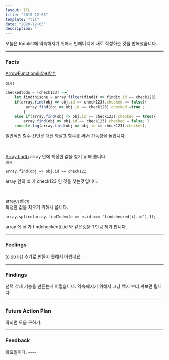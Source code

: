 ```yaml
---
layout: TIL
title: "2019-12-03"
template: "til"
date: "2020-12-03"
description: ''
---
```


오늘은 todolist에 익숙해지기 위해서 빈페이지에 새로 작성하는 것을 반복했습니다.

---

<h3>Facts</h3>

[ArrowFunction화살표함수](https://developer.mozilla.org/ko/docs/Web/JavaScript/Reference/Functions/%EC%95%A0%EB%A1%9C%EC%9A%B0_%ED%8E%91%EC%85%98)<br/>

`예시)`
```javascript
checkedtodo = (check123) =>{
    let findthisone = array.filter(findit => findit.id == check123);
    if(array.find(obj => obj.id == check123).checked == false){
         array.find(obj => obj.id == check123).checked =true ;
        }
    else if(array.find(obj => obj.id == check123).checked == true){
        array.find(obj => obj.id == check123).checked = false; }
    console.log(array.find(obj => obj.id == check123).checked);

```
일반적인 함수 선언문 대신 화살표 함수를 써서 가독성을 높입니다.


<br/>

[Array.find()](https://developer.mozilla.org/ko/docs/Web/JavaScript/Reference/Global_Objects/Array/findIndex)
array 안에 특정한 값을 찾기 위해 씁니다.<br/>
`예시`
```
array.find(obj => obj.id == check123
```
array 안의 id 가 check123 인 것을 찾는것입니다.

<br/>

[array.splice](https://developer.mozilla.org/ko/docs/Web/JavaScript/Reference/Global_Objects/Array/splice)<br/>
특정한 값을 지우기 위해서 씁니다.

```
array.splice(array.findIndex(e => e.id === 'findchecked[i].id'),1);
```
array 에 id 가 findchecked[i].id 와 같은것을 1 만큼 제거 합니다.


---

<h3>Feelings</h3> to do list 추가로 만들지 못해서 아쉽네요.

---

<h3>Findings</h3> 선택 삭제 기능을 만든는게 어렵습니다. 익숙해지기 위해서 그냥 백지 부터 써보면 됩니다.

---

<h3>Future Action Plan</h3> 
막히면 도움 구하기.

---

<h3>Feedback</h3> 
화요일이다.
----